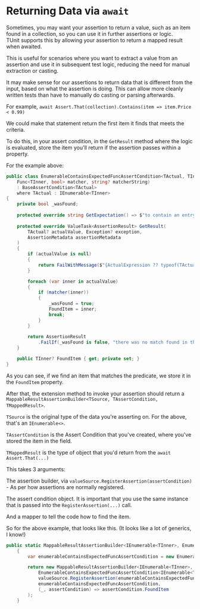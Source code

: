 # Returning Data via `await`

Sometimes, you may want your assertion to return a value, such as an item found in a collection, so you can use it in further assertions or logic.  
TUnit supports this by allowing your assertion to return a mapped result when awaited.

This is useful for scenarios where you want to extract a value from an assertion and use it in subsequent test logic, reducing the need for manual extraction or casting.

It may make sense for our assertions to return data that is different from the input, based on what the assertion is doing. This can allow more cleanly written tests than have to manually do casting or parsing afterwards.

For example, `await Assert.That(collection).Contains(item => item.Price < 0.99)`

We could make that statement return the first item it finds that meets the criteria.

To do this, in your assert condition, in the `GetResult` method where the logic is evaluated, store the item you'll return if the assertion passes within a property.

For the example above:

```csharp
public class EnumerableContainsExpectedFuncAssertCondition<TActual, TInner>(
    Func<TInner, bool> matcher, string? matcherString)
    : BaseAssertCondition<TActual>
    where TActual : IEnumerable<TInner>
{
    private bool _wasFound;
    
    protected override string GetExpectation() => $"to contain an entry matching {matcherString ?? "null"}";
    
    protected override ValueTask<AssertionResult> GetResult(
        TActual? actualValue, Exception? exception,
        AssertionMetadata assertionMetadata
    )
    {
        if (actualValue is null)
        {
            return FailWithMessage($"{ActualExpression ?? typeof(TActual).Name} is null");
        }

        foreach (var inner in actualValue)
        {
            if (matcher(inner))
            {
                _wasFound = true;
                FoundItem = inner;
                break;
            }
        }
        
        return AssertionResult
            .FailIf(_wasFound is false, "there was no match found in the collection");
    }

    public TInner? FoundItem { get; private set; }
}
```

As you can see, if we find an item that matches the predicate, we store it in the `FoundItem` property.

After that, the extension method to invoke your assertion should return a `MappableResultAssertionBuilder<TSource, TAssertCondition, TMappedResult>`.

`TSource` is the original type of the data you're asserting on. For the above, that's an `IEnumerable<>`.

`TAssertCondition` is the Assert Condition that you've created, where you've stored the item in the field.

`TMappedResult` is the type of object that you'd return from the `await Assert.That(...)`

This takes 3 arguments:

The assertion builder, via `valueSource.RegisterAssertion(assertCondition)` - As per how assertions are normally registered.

The assert condition object. It is important that you use the same instance that is passed into the `RegisterAssertion(...)` call.

And a mapper to tell the code how to find the item.

So for the above example, that looks like this. (It looks like a lot of generics, I know!)

```csharp
public static MappableResultAssertionBuilder<IEnumerable<TInner>, EnumerableContainsExpectedFuncAssertCondition<IEnumerable<TInner>, TInner>, TInner> Contains<TInner>(this IValueSource<IEnumerable<TInner>> valueSource, Func<TInner, bool> matcher, [CallerArgumentExpression(nameof(matcher))] string doNotPopulateThisValue = null)
    {
        var enumerableContainsExpectedFuncAssertCondition = new EnumerableContainsExpectedFuncAssertCondition<IEnumerable<TInner>, TInner>(matcher, doNotPopulateThisValue);

        return new MappableResultAssertionBuilder<IEnumerable<TInner>,
            EnumerableContainsExpectedFuncAssertCondition<IEnumerable<TInner>, TInner>, TInner>(
            valueSource.RegisterAssertion(enumerableContainsExpectedFuncAssertCondition, [doNotPopulateThisValue]),
            enumerableContainsExpectedFuncAssertCondition,
            (_, assertCondition) => assertCondition.FoundItem
        );
    }
```
